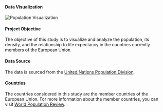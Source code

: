 #### Data Visualization

![Population Visualization](https://github.com/user-attachments/assets/035c46e5-5cff-45bb-af44-9150950cb090)

#### Project Objective
The objective of this study is to visualize and analyze the population, its density, and the relationship to life expectancy in the countries currently members of the European Union.

#### Data Source
The data is sourced from the [United Nations Population Division](https://population.un.org/wpp/Download/Standard/MostUsed/).

#### Countries
The countries considered in this study are the member countries of the European Union. For more information about the member countries, you can visit [World Population Review](https://worldpopulationreview.com/country-rankings/european-union-countries).

